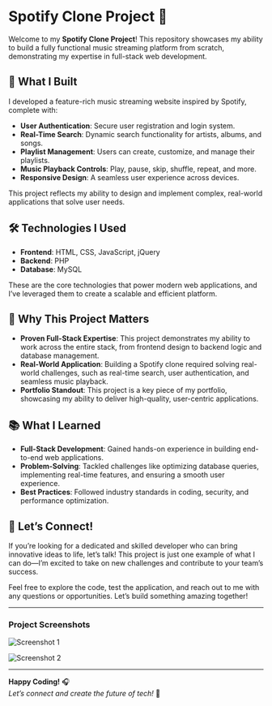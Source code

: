 # Spotify Clone Project 🎵

Welcome to my **Spotify Clone Project**! This repository showcases my ability to build a fully functional music streaming platform from scratch, demonstrating my expertise in full-stack web development.

## 🚀 What I Built

I developed a feature-rich music streaming website inspired by Spotify, complete with:

- **User Authentication**: Secure user registration and login system.
- **Real-Time Search**: Dynamic search functionality for artists, albums, and songs.
- **Playlist Management**: Users can create, customize, and manage their playlists.
- **Music Playback Controls**: Play, pause, skip, shuffle, repeat, and more.
- **Responsive Design**: A seamless user experience across devices.

This project reflects my ability to design and implement complex, real-world applications that solve user needs.

## 🛠️ Technologies I Used

- **Frontend**: HTML, CSS, JavaScript, jQuery
- **Backend**: PHP
- **Database**: MySQL

These are the core technologies that power modern web applications, and I’ve leveraged them to create a scalable and efficient platform.

## 🎯 Why This Project Matters

- **Proven Full-Stack Expertise**: This project demonstrates my ability to work across the entire stack, from frontend design to backend logic and database management.
- **Real-World Application**: Building a Spotify clone required solving real-world challenges, such as real-time search, user authentication, and seamless music playback.
- **Portfolio Standout**: This project is a key piece of my portfolio, showcasing my ability to deliver high-quality, user-centric applications.

## 📚 What I Learned

- **Full-Stack Development**: Gained hands-on experience in building end-to-end web applications.
- **Problem-Solving**: Tackled challenges like optimizing database queries, implementing real-time features, and ensuring a smooth user experience.
- **Best Practices**: Followed industry standards in coding, security, and performance optimization.

## 🎉 Let’s Connect!

If you’re looking for a dedicated and skilled developer who can bring innovative ideas to life, let’s talk! This project is just one example of what I can do—I’m excited to take on new challenges and contribute to your team’s success.

Feel free to explore the code, test the application, and reach out to me with any questions or opportunities. Let’s build something amazing together!

---

### Project Screenshots

![Screenshot 1](https://i.imgur.com/PKhgKKT.png)

![Screenshot 2](https://i.imgur.com/dHO7O98.png)

---

**Happy Coding!** 🎧  
_Let’s connect and create the future of tech!_ 🚀

